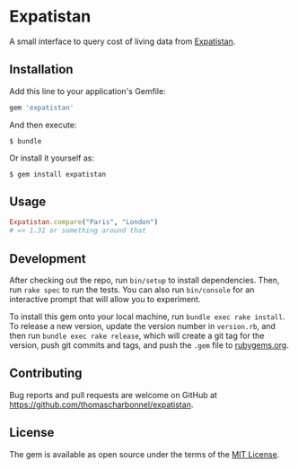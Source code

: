 # Expatistan

A small interface to query cost of living data from [Expatistan](https://www.expatistan.com).

## Installation

Add this line to your application's Gemfile:

```ruby
gem 'expatistan'
```

And then execute:

    $ bundle

Or install it yourself as:

    $ gem install expatistan

## Usage

```ruby
Expatistan.compare("Paris", "London")
# => 1.31 or something around that
```

## Development

After checking out the repo, run `bin/setup` to install dependencies. Then, run `rake spec` to run the tests. You can also run `bin/console` for an interactive prompt that will allow you to experiment.

To install this gem onto your local machine, run `bundle exec rake install`. To release a new version, update the version number in `version.rb`, and then run `bundle exec rake release`, which will create a git tag for the version, push git commits and tags, and push the `.gem` file to [rubygems.org](https://rubygems.org).

## Contributing

Bug reports and pull requests are welcome on GitHub at https://github.com/thomascharbonnel/expatistan.


## License

The gem is available as open source under the terms of the [MIT License](http://opensource.org/licenses/MIT).

